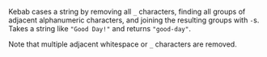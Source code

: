 Kebab cases a string by removing all `_` characters, finding all groups of adjacent alphanumeric characters, and joining the resulting groups with `-`s. Takes a string like `"Good Day!"` and returns `"good-day"`.

Note that multiple adjacent whitespace or `_` characters are removed.
